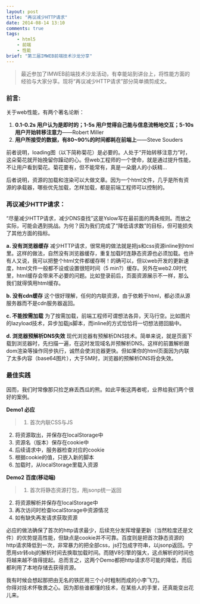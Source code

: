 ```yaml
---
layout: post
title: "再议减少HTTP请求"
date: 2014-08-14 13:10
comments: true
tags: 
	- html5 
	- 前端 
	- 性能
brief: "第三届IMWEB前端技术沙龙分享"
---
```

     
> 最近参加了IMWEB前端技术沙龙活动，有幸能站到讲台上，将性能方面的经验与大家分享。现将“再议减少HTTP请求”部分简单摘剪成文。

<!-- more -->

### 前言:

关于web性能，有两个著名论断：              
1. **0.1-0.2s 用户认为是即时的；1-5s 用户觉得自己能与信息流畅地交互；5-10s 用户开始转移注意力**——Robert Miller                               
2. **用户所接受的数据，有80~90%的时间都耗在前端上**——Steve Souders

前者说明，loading图（以下简称菊花）是必要的。人处于“开始转移注意力”时，这朵菊花就开始挽留你躁动的心。但web工程师的一个使命，就是通过提升性能，不让用户看到菊花。菊花要有，但不能常有，真是一朵磨人的小妖精…

后者说明，资源的加载和渲染可以大做文章。因为一个html文件，几乎是所有资源的承载器，哪些优先加载，怎样加载，都是前端工程师可以控制的。

### 再议减少HTTP请求：

“尽量减少HTTP请求，减少DNS查找”这是Yslow写在最前面的两条规则。而放之实际，可能会遇到挑战。为何？因为我们完成了“降低请求数”的目标，但可能损失了其他方面的指标。

**a. 没有浏览器缓存**
减少HTTP请求，很常用的做法就是把js和css资源inline到html里。这样的做法，自然没有浏览器缓存，重复加载时连静态资源也必须加载。也许有人又说，我可以把整个html文件都缓存啊！的确可以，但以web开发的更新速度，html文件一般都不设或设置很短时间（5 min?）缓存。另外在web2.0时代里，html缓存会带来不必要的问题。比如登录前后，页面资源展示不一样，那么我们就得慎用html缓存。

**b. 没有cdn缓存**
这个很好理解，任何的内联资源，由于依赖于html，都必须从源服务器而不是cdn服务器返回。

**c. 不能按需加载**
为了按需加载，前端工程师可谓想法各异，天马行空。比如图片的lazyload技术，异步加载js脚本，而inline的方式恰恰将一切想法摁回脑中。

**d. 浏览器预解析DNS失效**
现代浏览器有预解析DNS技术。简单来说，就是页面下载到浏览器时，先扫描一遍，在这时发现域名并预解析DNS。这样的前置解析跟dom渲染等操作同步执行，诚然会使浏览器更快。但如果你的html页面因为内联了太多内容（base64图片），大于5M时，浏览器的预解析DNS将会失效。

### 最佳实践
因而，我们时常像那只捡芝麻丢西瓜的熊。如此平衡这两者呢，业界给我们两个很好的案例。

**Demo1 必应**               
> 1. 首次内联CSS与JS
  2. 将资源取出，并保存在localStorage中
  3. 资源名（版本）保存在cookie中
  4. 后续请求中，服务器检查对应的cookie
  5. 根据cookie的值，只嵌入新的脚本
  6. 加载时，从localStorage里载入资源

**Demo2 百度(移动端)**               
> 1. 首次将静态资源打包，用jsonp统一返回
  2. 将资源解析并保存在localStorage中
  3. 再次访问时检查localStorage中资源情况
  4. 如有缺失再发请求获取资源

必应的做法确保了首次的http请求最少，后续充分发挥增量更新（当然粒度还是文件）的优势提高性能，但缺点是cookie并不可靠。百度则是把首次静态资源的http请求降低到一次，非常暴力的把全部css，js打包成字符串，以jsonp返回。宁愿用str转obj的解析时间去换取加载时间。而随V8引擎的强大，这点解析的时间也将越来越不值得提起。总而言之，这两个Demo都把http请求尽可能的降低，而后都利用了本地存储去获得资源。              

我有时候会想起那把由无名的铁匠用三个小时粗制而成的小李飞刀。                   
你得对技术怀敬畏之心。因为那些谁都懂的技术，在某些人的手里，还真能变出花儿来。

